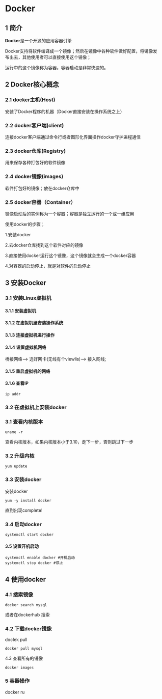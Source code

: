 # Docker

## 1 简介

**Docker**是一个开源的应用容器引擎

Docker支持将软件编译成一个镜像；然后在镜像中各种软件做好配置，将镜像发布出去，其他使用者可以直接使用这个镜像；

运行中的这个镜像称为容器，容器启动是非常快速的。

## 2 Docker核心概念

### 2.1 docker主机(Host)

安装了Docker程序的机器（Docker直接安装在操作系统之上）

### 2.2 docker客户端(client)

连接docker客户端通过命令行或者图形化界面操作docker守护进程通信

### 2.3 docker仓库(Registry)

用来保存各种打包好的软件镜像

### 2.4 docker镜像(images)

软件打包好的镜像；放在docker仓库中

### 2.5 docker容器（Container）

镜像启动后的实例称为一个容器；容器是独立运行的一个或一组应用



使用docker的步骤；

1.安装docker

2.去docker仓库找到这个软件对应的镜像

3.直接使用docker运行这个镜像，这个镜像就会生成一个docker容器

4.对容器的启动停止，就是对软件的启动停止

## 3 安装Docker

### 3.1 安装Linux虚拟机

#### 3.1.1 安装虚拟机

#### 3.1.2 在虚拟机里安装操作系统 

#### 3.1.3 连接虚拟机进行操作

#### 3.1.4 设置虚拟机网络

桥接网络--> 选好网卡(无线有个viewlis)--> 接入网线;

#### 3.1.5 重启虚拟机的网络

#### 3.1.6 查看IP

```shell
ip addr
```



### 3.2 在虚拟机上安装docker

### 3.1 查看内核版本

```shell
uname -r
```

查看内核版本，如果内核版本小于3.10，走下一步，否则跳过下一步

### 3.2 升级内核

```shell
yum update
```

### 3.3 安装docker

安装docker

```shell
yum -y install docker
```

直到出现complete!

### 3.4 启动docker

`systemctl start docker`

#### 3.5 设置开机启动

```shell
systemctl enable docker #开机启动
systemctl stop docker #停止
```

## 4 使用docker

### 4.1 搜索镜像

```shell
docker search mysql
```

或者在dockerhub 搜索

### 4.2 下载docker镜像

doclek pull 

```shell
docker pull mysql
```

4.3 查看所有的镜像

```shell
docker images
```

### 5 容器操作

docker ru
